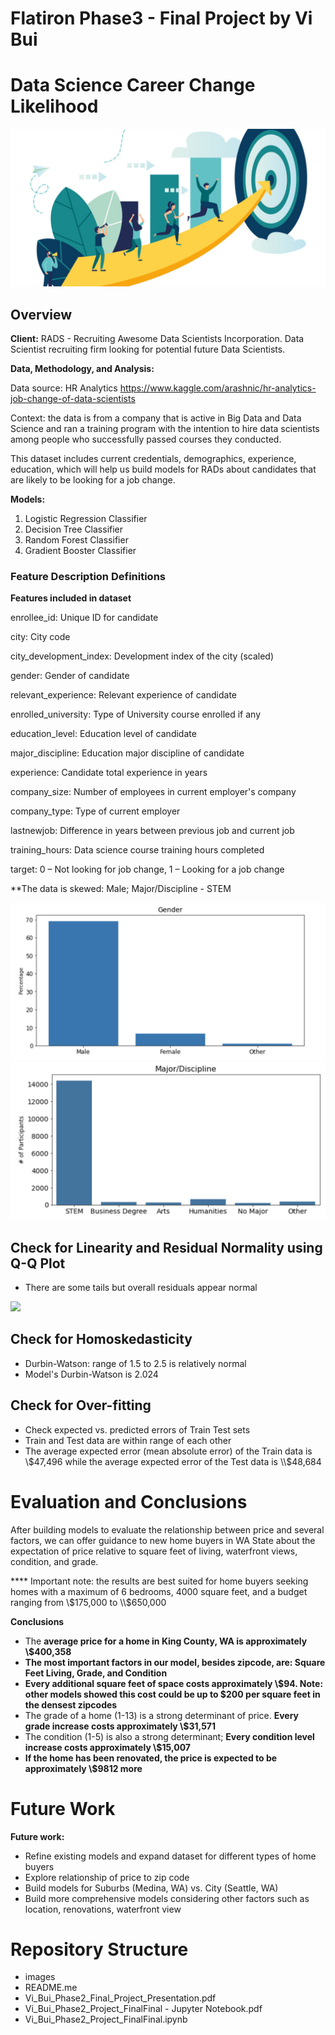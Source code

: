 # Flatiron Phase3 - Final Project by Vi Bui
# Data Science Career Change Likelihood

<img src='images/Data-Science-Career-Transition.jpeg'>

## Overview

**Client:** RADS - Recruiting Awesome Data Scientists Incorporation. Data Scientist recruiting firm looking for potential future Data Scientists. 

**Data, Methodology, and Analysis:** <br/> 

Data source: HR Analytics https://www.kaggle.com/arashnic/hr-analytics-job-change-of-data-scientists <br/>

Context: the data is from a company that is active in Big Data and Data Science and ran a training program with the intention to hire data scientists among people who successfully passed courses they conducted. 

This dataset includes current credentials, demographics, experience, education, which will help us build models for RADs about candidates that are likely to be looking for a job change. 

**Models:** 

1. Logistic Regression Classifier
2. Decision Tree Classifier
3. Random Forest Classifier
4. Gradient Booster Classifier

### Feature Description Definitions

**Features included in dataset**

enrollee_id: Unique ID for candidate

city: City code

city_development_index: Development index of the city (scaled)

gender: Gender of candidate

relevant_experience: Relevant experience of candidate

enrolled_university: Type of University course enrolled if any

education_level: Education level of candidate

major_discipline: Education major discipline of candidate

experience: Candidate total experience in years

company_size: Number of employees in current employer's company

company_type: Type of current employer

lastnewjob: Difference in years between previous job and current job

training_hours: Data science course training hours completed

target: 0 – Not looking for job change, 1 – Looking for a job change

**The data is skewed: Male; Major/Discipline - STEM

<img src='images/DS_Gender.png'>

<img src='images/DS_Major.png'>


## Check for Linearity and Residual Normality using Q-Q Plot 
- There are some tails but overall residuals appear normal 

<img src='images/Residual Normality.png'>
    

## Check for Homoskedasticity

- Durbin-Watson: range of 1.5 to 2.5 is relatively normal
- Model's Durbin-Watson is 2.024

## Check for Over-fitting
- Check expected vs. predicted errors of Train Test sets 
- Train and Test data are within range of each other 
- The average expected error (mean absolute error) of the Train data is \\$47,496 while the average expected error of the Test data is \\$48,684


# Evaluation and Conclusions

After building models to evaluate the relationship between price and several factors, we can offer guidance to new home buyers in WA State about the expectation of price relative to square feet of living, waterfront views, condition, and grade. 

**** Important note: the results are best suited for home buyers seeking homes with a maximum of 6 bedrooms, 4000 square feet, and a budget ranging from \\$175,000 to \\$650,000

**Conclusions** 
- The **average price for a home in King County, WA is approximately \\$400,358**
-  **The most important factors in our model, besides zipcode, are: Square Feet Living, Grade, and Condition**
- **Every additional square feet of space costs approximately \\$94. Note: other models showed this cost could be up to $200 per square feet in the densest zipcodes** 
- The grade of a home (1-13) is a strong determinant of price. **Every grade increase costs approximately \\$31,571** 
- The condition (1-5) is also a strong determinant; **Every condition level increase costs approximately \\$15,007** 
- **If the home has been renovated, the price is expected to be approximately \\$9812 more**


# Future Work 

**Future work:** 
* Refine existing models and expand dataset for different types of home buyers 
* Explore relationship of price to zip code 
* Build models for Suburbs (Medina, WA) vs. City (Seattle, WA)
* Build more comprehensive models considering other factors such as location, renovations, waterfront view 


# Repository Structure

- images 
- README.me
- Vi_Bui_Phase2_Final_Project_Presentation.pdf
- Vi_Bui_Phase2_Project_FinalFinal - Jupyter Notebook.pdf
- Vi_Bui_Phase2_Project_FinalFinal.ipynb
